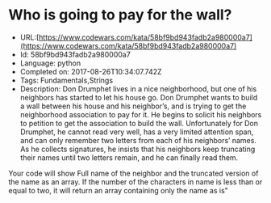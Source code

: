 # Who is going to pay for the wall?

 - URL:[https://www.codewars.com/kata/58bf9bd943fadb2a980000a7](https://www.codewars.com/kata/58bf9bd943fadb2a980000a7)
 - Id: 58bf9bd943fadb2a980000a7
 - Language: python
 - Completed on: 2017-08-26T10:34:07.742Z
 - Tags: Fundamentals,Strings
 - Description:
Don Drumphet lives in a nice neighborhood, but one of his neighbors has started to let his house go.  Don Drumphet wants to build a wall between his house and his neighbor’s, and is trying to get the neighborhood association to pay for it.  He begins to solicit his neighbors to petition to get the association to build the wall.  Unfortunately for Don Drumphet, he cannot read very well, has a very limited attention span, and can only remember two letters from each of his neighbors’ names.  As he collects signatures, he insists that his neighbors keep truncating their names until two letters remain, and he can finally read them.

Your code will show Full name of the neighbor and the truncated version of the name as an array. If the number of the characters in name is less than or equal to two, it will return an array containing only the name as is"


